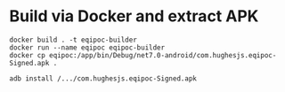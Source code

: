 # Build via Docker and extract APK
```
docker build . -t eqipoc-builder
docker run --name eqipoc eqipoc-builder
docker cp eqipoc:/app/bin/Debug/net7.0-android/com.hughesjs.eqipoc-Signed.apk .

adb install /.../com.hughesjs.eqipoc-Signed.apk
```